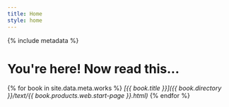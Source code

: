 ```yaml
---
title: Home
style: home
---
```


{% include metadata %}

# You're here! Now read this...

{% for book in site.data.meta.works %}
*[{{ book.title }}]({{ book.directory }}/text/{{ book.products.web.start-page }}.html)*
{% endfor %}



